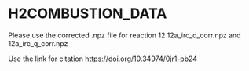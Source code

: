 # H2COMBUSTION_DATA
Please use the corrected .npz file for reaction 12 12a_irc_d_corr.npz and 12a_irc_q_corr.npz

Use the link for citation  https://doi.org/10.34974/0jr1-pb24
